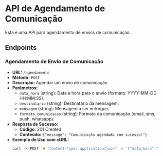 # API de Agendamento de Comunicação

Esta é uma API para agendamento de envios de comunicação.

## Endpoints

### Agendamento de Envio de Comunicação

- **URL:** `/agendamento`
- **Método:** `POST`
- **Descrição:** Agendar um envio de comunicação.
- **Parâmetros:**
  - `data_hora` (string): Data e hora para o envio (formato: YYYY-MM-DD HH:MM:SS).
  - `destinatario` (string): Destinatário da mensagem.
  - `mensagem` (string): Mensagem a ser entregue.
  - `formato_comunicacao` (string): Formato da comunicação (email, sms, push, whatsapp).
- **Resposta de Sucesso:** 
  - **Código:** 201 Created
  - **Conteúdo:** `{"message": "Comunicação agendada com sucesso!"}`
- **Exemplo de Uso com cURL:**
  ```bash
  curl -X POST -H "Content-Type: application/json" -d '{"data_hora":"2024-06-10 09:00:00","destinatario":"exemplo@gmail.com","mensagem":"Olá, mundo!","formato_comunicacao":"email"}' http://localhost:5000/agendamento
